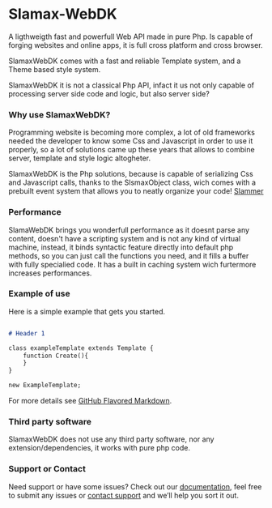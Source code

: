 # Slamax-WebDK

A ligthweigth fast and powerfull Web API made in pure Php. 
Is capable of forging websites and online apps, it is full cross platform and cross browser.

SlamaxWebDK comes with a fast and reliable Template system,
and a Theme based style system.

SlamaxWebDK it is not a classical Php API, infact
it us not only capable of processing server side code
and logic, but also server side?

### Why use SlamaxWebDK?

Programming website is becoming more complex, a lot
of old frameworks needed the developer to know
some Css and Javascript in order to use it properly,
so a lot of solutions came up these years
that allows to combine server, template and style
logic altogheter.

SlamaxWebDK is the Php solutions, because is capable of serializing
Css and Javascript calls, thanks to the SlsmaxObject class,
wich comes with a prebuilt event system that allows
you to neatly organize your code! [Slammer](https://my.com/)

### Performance

SlamaWebDK brings you wonderfull performance as it doesnt parse
any content, doesn't have a scripting system  and is not any kind of 
virtual machine, instead, it binds syntactic
feature directly into default php methods, so you can
just call the functions you need, and it fills
a buffer with fully specialied code.
It has a built in caching system wich furtermore 
increases performances.

### Example of use

Here is a simple example that gets you started.

```markdown

# Header 1

class exampleTemplate extends Template {
    function Create(){
    }
}

new ExampleTemplate;

```

For more details see [GitHub Flavored Markdown](https://guides.github.com/features/mastering-markdown/).

### Third party software

SlamaxWebDK does not use any third party software,
nor any extension/dependencies, it works with
pure php code.

### Support or Contact

Need support or have some issues? Check out our [documentation](https://help.github.com/categories/github-pages-basics/), 
feel free to submit any issues or [contact support](https://github.com/contact) and we’ll help you sort it out.
